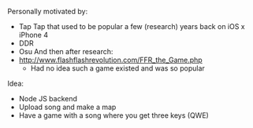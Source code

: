 Personally motivated by:
  - Tap Tap that used to be popular a few (research) years back on iOS x iPhone 4
  - DDR
  - Osu
And then after research:
  - http://www.flashflashrevolution.com/FFR_the_Game.php
    - Had no idea such a game existed and was so popular

Idea:

  - Node JS backend
  - Upload song and make a map
  - Have a game with a song where you get three keys (QWE)
